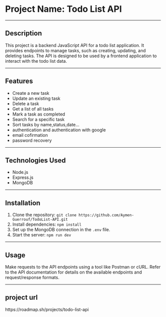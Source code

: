  <h1>Project Name: Todo List API</h1>
  
  <hr>
  <h2>Description</h2>
  <p>
    This project is a backend JavaScript API for a todo list application. 
    It provides endpoints to manage tasks, such as creating, updating, and deleting tasks. 
    The API is designed to be used by a frontend application to interact with the todo list data.
  </p>
  
  <hr>
  <h2>Features</h2>
  <ul>
    <li>Create a new task</li>
    <li>Update an existing task</li>
    <li>Delete a task</li>
    <li>Get a list of all tasks</li>
    <li>Mark a task as completed</li>
    <li>Search for a specific task </li>
    <li> Sort tasks by name,status,date...</li>
    <li>authentication and authentication with google </li>
    <li> email cofirmation</li>
    <li>password recovery </li>

  </ul>
  
  <hr>
  <h2>Technologies Used</h2>
  <ul>
    <li>Node.js</li>
    <li>Express.js</li>
    <li>MongoDB</li>
  </ul>
  
  <hr>
  <h2>Installation</h2>
  <ol>
    <li>Clone the repository: <code>git clone https://github.com/Aymen-Guerrouf/TodoList-API.git</code></li>
    <li>Install dependencies: <code>npm install</code></li>
    <li>Set up the MongoDB connection in the <code>.env</code> file.</li>
    <li>Start the server: <code>npm run dev</code></li>
  </ol>
  
  <hr>
  <h2>Usage</h2>
  <p>
    Make requests to the API endpoints using a tool like Postman or cURL. 
    Refer to the API documentation for details on the available endpoints and request/response formats.
  </p>
  <hr>
  <h2>project url</h2>
  <p>https://roadmap.sh/projects/todo-list-api</p>
